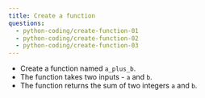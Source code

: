 ```yaml
---
title: Create a function
questions:
  - python-coding/create-function-01
  - python-coding/create-function-02
  - python-coding/create-function-03
---
```


- Create a function named `a_plus_b`.
- The function takes two inputs - `a` and `b`.
- The function returns the sum of two integers `a` and `b`.
